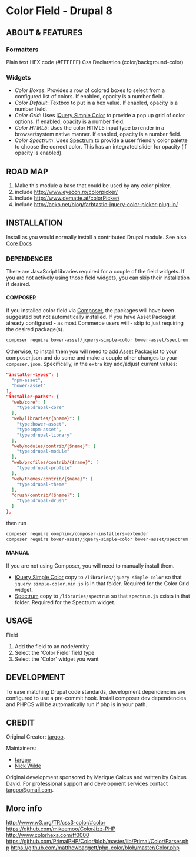 # Color Field - Drupal 8

## ABOUT & FEATURES

### Formatters

  Plain text HEX code (#FFFFFF)
  Css Declaration (color/background-color)

### Widgets

- *Color Boxes*: Provides a row of colored boxes to select from a configured
list of colors. If enabled, opacity is a number field.
- *Color Default*: Textbox to put in a hex value. If enabled, opacity is a
number field.
- *Color Grid*: Uses
[jQuery Simple Color](https://github.com/recurser/jquery-simple-color)
to provide a pop up grid of color options. If enabled, opacity is a number
field.
- *Color HTML5*: Uses the color HTML5 input type to render in a browser/system
native manner. If enabled, opacity is a number field.
- *Color Spectrum*: Uses [Spectrum](https://github.com/bgrins/spectrum) to
provide a user friendly color palette to choose the correct color. This has an
integrated slider for opacity (if opacity is enabled).

## ROAD MAP

1) Make this module a base that could be used by any color picker.
2) include http://www.eyecon.ro/colorpicker/
3) include http://www.dematte.at/colorPicker/
4) include http://acko.net/blog/farbtastic-jquery-color-picker-plug-in/

## INSTALLATION

Install as you would normally install a contributed Drupal module. See also
[Core Docs](https://www.drupal.org/docs/8/extending-drupal-8/installing-modules)

### DEPENDENCIES
There are JavaScript libraries required for a couple of the field widgets. If
you are not actively using those field widgets, you can skip their installation
if desired.

#### COMPOSER
If you installed color field via [Composer](https://getcomposer.org), the
packages will have been suggested but not automatically installed. If you have
Asset Packagist already configured - as most Commerce users will - skip to just
requiring the desired package(s).
```bash
composer require bower-asset/jquery-simple-color bower-asset/spectrum
``` 

Otherwise, to install them you will need to add
[Asset Packagist](https://asset-packagist.org) to your composer.json and
do some and make a couple other changes to your `composer.json`. Specifically,
in the `extra` key add/adjust current values:
```json
"installer-types": [
  "npm-asset",
  "bower-asset"
],
"installer-paths": {
  "web/core": [
    "type:drupal-core"
  ],
  "web/libraries/{$name}": [
    "type:bower-asset",
    "type:npm-asset",
    "type:drupal-library"
  ],
  "web/modules/contrib/{$name}": [
    "type:drupal-module"
  ],
  "web/profiles/contrib/{$name}": [
    "type:drupal-profile"
  ],
  "web/themes/contrib/{$name}": [
    "type:drupal-theme"
  ],
  "drush/contrib/{$name}": [
    "type:drupal-drush"
  ]
},
```

then run
```bash
composer require oomphinc/composer-installers-extender
composer require bower-asset/jquery-simple-color bower-asset/spectrum
```

#### MANUAL
If you are not using Composer, you will need to manually install them.

- [jQuery Simple Color](https://github.com/recurser/jquery-simple-color)
copy to `/libraries/jquery-simple-color` so that `jquery.simple-color.min.js`
is in that folder. Required for the Color Grid widget.
- [Spectrum](https://github.com/bgrins/spectrum) copy to `/libraries/spectrum`
so that `spectrum.js` exists in that folder. Required for the Spectrum widget.

## USAGE

Field
1. Add the field to an node/entity
2. Select the 'Color Field' field type
3. Select the 'Color' widget you want

## DEVELOPMENT

To ease matching Drupal code standards, development dependencies are configured
to use a pre-commit hook. Install composer dev dependencies and PHPCS will be
automatically run if php is in your path.

## CREDIT

Original Creator: [targoo](https://www.drupal.org/u/targoo).

Maintainers:
  - [targoo](https://www.drupal.org/u/targoo)
  - [Nick Wilde](https://www.drupal.org/u/nickwilde)

Original development sponsored by Marique Calcus and written by Calcus David.
For professional support and development services contact targoo@gmail.com.

## More info

http://www.w3.org/TR/css3-color/#color
https://github.com/mikeemoo/ColorJizz-PHP
http://www.colorhexa.com/ff0000
https://github.com/PrimalPHP/Color/blob/master/lib/Primal/Color/Parser.php
https://github.com/matthewbaggett/php-color/blob/master/Color.php
